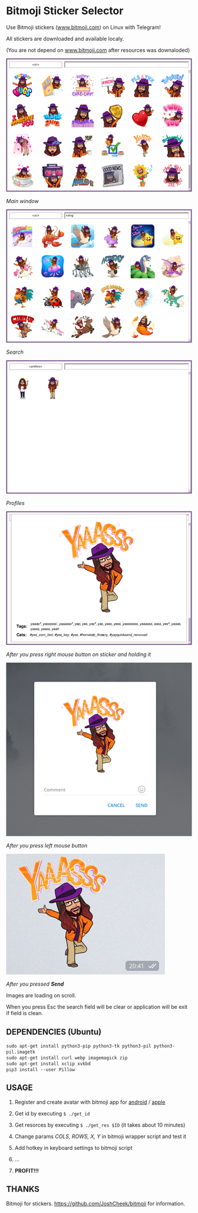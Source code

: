 # Bitmoji Sticker Selector

Use Bitmoji stickers (www.bitmoji.com) on Linux with Telegram!

All stickers are downloaded and available localy.

(You are not depend on www.bitmoji.com after resources was downaloded) 

!["main"](images/all.png "main")

*Main window*


!["search"](images/search.png "search")

*Search*


!["profiles"](images/profiles.png "profiles")

*Profiles*


!["info"](images/rightbutton.png "info")

*After you press right mouse button on sticker and holding it*


!["select"](images/leftbutton.png "select")

*After you press left mouse button*


!["send"](images/leftbuttonresult.png "send")

*After you pressed __Send__*


Images are loading on scroll.

When you press Esc the search field will be clear or application will be exit if field is clean.

## DEPENDENCIES (Ubuntu)
```
sudo apt-get install python3-pip python3-tk python3-pil python3-pil.imagetk
sudo apt-get install curl webp imagemagick zip
sudo apt-get install xclip xvkbd
pip3 install --user Pillow
```

## USAGE
1. Register and create avatar with bitmoji app for [android](https://play.google.com/store/apps/details?id=com.bitstrips.imoji) / [apple](https://apps.apple.com/ru/app/bitmoji/id868077558)

2. Get id by executing  ```$ ./get_id```
3. Get resorces by executing  ```$ ./get_res $ID``` (it takes about 10 minutes)
4. Change params *COLS, ROWS, X, Y* in bitmoji wrapper script and test it
5. Add hotkey in keyboard settings to bitmoji script
6. ...
7. **PROFIT!!!**

## THANKS
Bitmoji for stickers.
https://github.com/JoshCheek/bitmoji for information.


